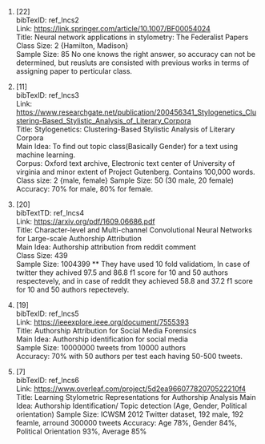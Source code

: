 1. [22] <br>
bibTexID: ref_lncs2 <br> 
Link: https://link.springer.com/article/10.1007/BF00054024 <br>
Title: Neural network applications in stylometry: The Federalist Papers <br>
Class Size: 2 {Hamilton, Madison} <br>
Sample Size: 85
No one knows the right answer, so accuracy can not be determined, but reusluts are consisted with previous works in terms of assigning paper to perticular class.

2. [11] <br>
bibTexID: ref_lncs3 <br>
Link: https://www.researchgate.net/publication/200456341_Stylogenetics_Clustering-Based_Stylistic_Analysis_of_Literary_Corpora <br>
Title: Stylogenetics: Clustering-Based Stylistic Analysis of Literary Corpora <br>
Main Idea: To find out topic class(Basically Gender) for a text using machine learning. <br>
Corpus: Oxford text archive, Electronic text center of University of virginia and minor extent of Project Gutenberg. Contains 100,000 words. <br>
Class size: 2 {male, female}
Sample Size: 50 (30 male, 20 female)
Accuracy: 70% for male, 80% for female.

3. [20] <br>
bibTextTD: ref_lncs4 <br>
Link: https://arxiv.org/pdf/1609.06686.pdf <br>
Title: Character-level and Multi-channel Convolutional Neural Networks for Large-scale Authorship Attribution <br>
Main Idea: Authorship attribution from reddit comment <br> 
Class Size: 439 <br>
Sample Size: 1004399 ** They have used 10 fold validatiom, In case of twitter they achived 97.5 and 86.8 f1 score for 10 and 50 authors respectevely, and in case of reddit they achieved 58.8 and 37.2 f1 score for 10 and 50 authors repectevely.

4. [19] <br>
bibTexID: ref_lncs5 <br>
Link: https://ieeexplore.ieee.org/document/7555393 <br>
Title: Authorship Attribution for Social Media Forensics <br>
Main Idea: Authorship identification for social media <br>
Sample Size: 10000000 tweets from 10000 authors <br>
Accuracy: 70% with 50 authors per test each having 50-500 tweets. 

5. [7] <br>
bibTexID: ref_lncs6 <br>
Link: https://www.overleaf.com/project/5d2ea96607782070522210f4
Title: Learning Stylometric Representations for Authorship Analysis
Main Idea: Authorship Identification/ Topic detection (Age, Gender, Political orientation)
Sample Size: ICWSM 2012 Twitter dataset, 192 male, 192 feamle, arround 300000 tweets
Accuracy: Age 78%, Gender 84%, Political Orientation 93%, Average 85%




